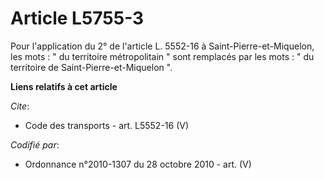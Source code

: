 # Article L5755-3

Pour l'application du 2° de l'article L. 5552-16 à Saint-Pierre-et-Miquelon, les mots : " du territoire métropolitain " sont
remplacés par les mots : " du territoire de Saint-Pierre-et-Miquelon ".

**Liens relatifs à cet article**

_Cite_:

  - Code des transports - art. L5552-16 (V)

_Codifié par_:

  - Ordonnance n°2010-1307 du 28 octobre 2010 - art. (V)
